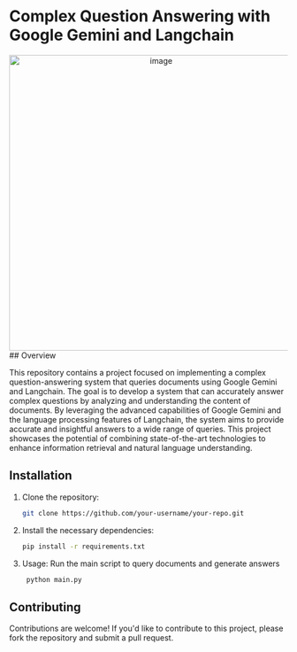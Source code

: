 # Complex Question Answering with Google Gemini and Langchain
<div align="center">
<img width="534" alt="image" src="https://github.com/SavinaySingh/Q-AfromDataset_Gemini/assets/21008903/afc702ea-14aa-40e1-858b-fa3cff066d3e">
</div>
## Overview

This repository contains a project focused on implementing a complex question-answering system that queries documents using Google Gemini and Langchain. The goal is to develop a system that can accurately answer complex questions by analyzing and understanding the content of documents. By leveraging the advanced capabilities of Google Gemini and the language processing features of Langchain, the system aims to provide accurate and insightful answers to a wide range of queries. This project showcases the potential of combining state-of-the-art technologies to enhance information retrieval and natural language understanding.

## Installation

1. Clone the repository:

   ```bash
   git clone https://github.com/your-username/your-repo.git

2. Install the necessary dependencies:
   ```bash
   pip install -r requirements.txt

3. Usage:
    Run the main script to query documents and generate answers
    ```bash
     python main.py

## Contributing
  Contributions are welcome! If you'd like to contribute to this project, please fork the repository and submit a pull request.
